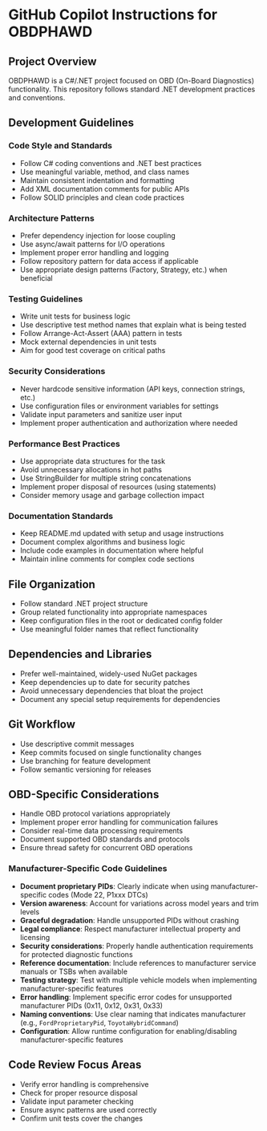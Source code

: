 # GitHub Copilot Instructions for OBDPHAWD

## Project Overview
OBDPHAWD is a C#/.NET project focused on OBD (On-Board Diagnostics) functionality. This repository follows standard .NET development practices and conventions.

## Development Guidelines

### Code Style and Standards
- Follow C# coding conventions and .NET best practices
- Use meaningful variable, method, and class names
- Maintain consistent indentation and formatting
- Add XML documentation comments for public APIs
- Follow SOLID principles and clean code practices

### Architecture Patterns
- Prefer dependency injection for loose coupling
- Use async/await patterns for I/O operations
- Implement proper error handling and logging
- Follow repository pattern for data access if applicable
- Use appropriate design patterns (Factory, Strategy, etc.) when beneficial

### Testing Guidelines
- Write unit tests for business logic
- Use descriptive test method names that explain what is being tested
- Follow Arrange-Act-Assert (AAA) pattern in tests
- Mock external dependencies in unit tests
- Aim for good test coverage on critical paths

### Security Considerations
- Never hardcode sensitive information (API keys, connection strings, etc.)
- Use configuration files or environment variables for settings
- Validate input parameters and sanitize user input
- Implement proper authentication and authorization where needed

### Performance Best Practices
- Use appropriate data structures for the task
- Avoid unnecessary allocations in hot paths
- Use StringBuilder for multiple string concatenations
- Implement proper disposal of resources (using statements)
- Consider memory usage and garbage collection impact

### Documentation Standards
- Keep README.md updated with setup and usage instructions
- Document complex algorithms and business logic
- Include code examples in documentation where helpful
- Maintain inline comments for complex code sections

## File Organization
- Follow standard .NET project structure
- Group related functionality into appropriate namespaces
- Keep configuration files in the root or dedicated config folder
- Use meaningful folder names that reflect functionality

## Dependencies and Libraries
- Prefer well-maintained, widely-used NuGet packages
- Keep dependencies up to date for security patches
- Avoid unnecessary dependencies that bloat the project
- Document any special setup requirements for dependencies

## Git Workflow
- Use descriptive commit messages
- Keep commits focused on single functionality changes
- Use branching for feature development
- Follow semantic versioning for releases

## OBD-Specific Considerations
- Handle OBD protocol variations appropriately
- Implement proper error handling for communication failures
- Consider real-time data processing requirements
- Document supported OBD standards and protocols
- Ensure thread safety for concurrent OBD operations

### Manufacturer-Specific Code Guidelines
- **Document proprietary PIDs**: Clearly indicate when using manufacturer-specific codes (Mode 22, P1xxx DTCs)
- **Version awareness**: Account for variations across model years and trim levels
- **Graceful degradation**: Handle unsupported PIDs without crashing
- **Legal compliance**: Respect manufacturer intellectual property and licensing
- **Security considerations**: Properly handle authentication requirements for protected diagnostic functions
- **Reference documentation**: Include references to manufacturer service manuals or TSBs when available
- **Testing strategy**: Test with multiple vehicle models when implementing manufacturer-specific features
- **Error handling**: Implement specific error codes for unsupported manufacturer PIDs (0x11, 0x12, 0x31, 0x33)
- **Naming conventions**: Use clear naming that indicates manufacturer (e.g., `FordProprietaryPid`, `ToyotaHybridCommand`)
- **Configuration**: Allow runtime configuration for enabling/disabling manufacturer-specific features

## Code Review Focus Areas
- Verify error handling is comprehensive
- Check for proper resource disposal
- Validate input parameter checking
- Ensure async patterns are used correctly
- Confirm unit tests cover the changes